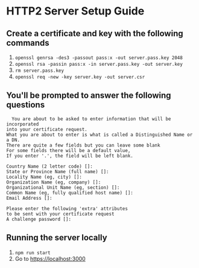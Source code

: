 # HTTP2 Server Setup Guide

## Create a certificate and key with the following commands

1. `openssl genrsa -des3 -passout pass:x -out server.pass.key 2048`
2. `openssl rsa -passin pass:x -in server.pass.key -out server.key`
3. `rm server.pass.key`
4. `openssl req -new -key server.key -out server.csr`

## You'll be prompted to answer the following questions

```
  You are about to be asked to enter information that will be incorporated
into your certificate request.
What you are about to enter is what is called a Distinguished Name or a DN.
There are quite a few fields but you can leave some blank
For some fields there will be a default value,
If you enter '.', the field will be left blank.

Country Name (2 letter code) []:
State or Province Name (full name) []:
Locality Name (eg, city) []:
Organization Name (eg, company) []:
Organizational Unit Name (eg, section) []:
Common Name (eg, fully qualified host name) []:  
Email Address []:

Please enter the following 'extra' attributes
to be sent with your certificate request
A challenge password []:

```

## Running the server locally

1. `npm run start`
2. Go to [https://localhost:3000](https://localhost:3000)